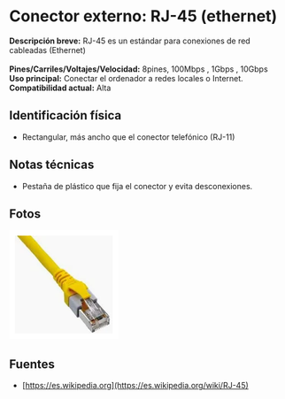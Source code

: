 # Conector externo: RJ-45 (ethernet)

**Descripción breve:** RJ-45 es un estándar para conexiones de red cableadas (Ethernet)<br>  
**Pines/Carriles/Voltajes/Velocidad:** 8pines, 100Mbps , 1Gbps , 10Gbps <br>
**Uso principal:** Conectar el ordenador a redes locales o Internet. 
**Compatibilidad actual:** Alta 

## Identificación física
-  Rectangular, más ancho que el conector telefónico (RJ-11)

## Notas técnicas
- Pestaña de plástico que fija el conector y evita desconexiones.

## Fotos
![RJ45](../../../assets/img/20-conectores_externos/rj45.png "RJ45")

## Fuentes
- [https://es.wikipedia.org](https://es.wikipedia.org/wiki/RJ-45)